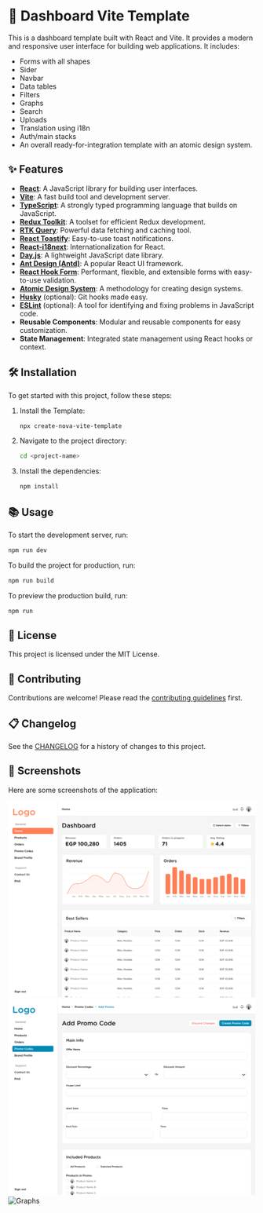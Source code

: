 # 🚀 **Dashboard Vite Template**

This is a dashboard template built with React and Vite. It provides a modern and responsive user interface for building web applications. It includes:

- Forms with all shapes
- Sider
- Navbar
- Data tables
- Filters
- Graphs
- Search
- Uploads
- Translation using i18n
- Auth/main stacks
- An overall ready-for-integration template with an atomic design system.

## ✨ Features

- **[React](https://reactjs.org/)**: A JavaScript library for building user interfaces.
- **[Vite](https://vitejs.dev/)**: A fast build tool and development server.
- **[TypeScript](https://www.typescriptlang.org/)**: A strongly typed programming language that builds on JavaScript.
- **[Redux Toolkit](https://redux-toolkit.js.org/)**: A toolset for efficient Redux development.
- **[RTK Query](https://redux-toolkit.js.org/rtk-query/overview)**: Powerful data fetching and caching tool.
- **[React Toastify](https://fkhadra.github.io/react-toastify/)**: Easy-to-use toast notifications.
- **[React-i18next](https://react.i18next.com/)**: Internationalization for React.
- **[Day.js](https://day.js.org/)**: A lightweight JavaScript date library.
- **[Ant Design (Antd)](https://ant.design/)**: A popular React UI framework.
- **[React Hook Form](https://react-hook-form.com/)**: Performant, flexible, and extensible forms with easy-to-use validation.
- **[Atomic Design System](https://bradfrost.com/blog/post/atomic-web-design/)**: A methodology for creating design systems.
- **[Husky](https://typicode.github.io/husky/)** (optional): Git hooks made easy.
- **[ESLint](https://eslint.org/)** (optional): A tool for identifying and fixing problems in JavaScript code.
- **Reusable Components**: Modular and reusable components for easy customization.
- **State Management**: Integrated state management using React hooks or context.

## 🛠️ Installation

To get started with this project, follow these steps:

1. Install the Template:
   ```bash
   npx create-nova-vite-template
   ```
2. Navigate to the project directory:
   ```bash
   cd <project-name>
   ```
3. Install the dependencies:
   ```bash
   npm install
   ```

## 📚 Usage

To start the development server, run:

```bash
npm run dev
```

To build the project for production, run:

```bash
npm run build
```

To preview the production build, run:

```bash
npm run
```

## 📄 License

This project is licensed under the MIT License.

## 🤝 Contributing

Contributions are welcome! Please read the [contributing guidelines](CONTRIBUTING.md) first.

## 📋 Changelog

See the [CHANGELOG](CHANGELOG.md) for a history of changes to this project.

## 📸 Screenshots

Here are some screenshots of the application:

![Dashboard](screenshots/dashboard.png)
![Forms](screenshots/forms.png)
![Graphs](screenshots/graphs.png)
